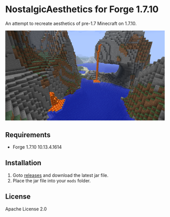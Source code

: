 # NostalgicAesthetics for Forge 1.7.10

An attempt to recreate aesthetics of pre-1.7 Minecraft on 1.7.10.

![](screenshots/screenshot1.png)

## Requirements

- Forge 1.7.10 10.13.4.1614

## Installation

1. Goto [releases](https://github.com/koyomiji/NostalgicAesthetics/releases) and download the latest jar file.
2. Place the jar file into your `mods` folder.

## License

Apache License 2.0